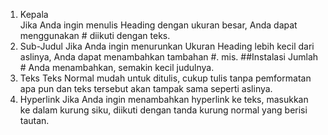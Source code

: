 1. Kepala                                                                                                               
Jika Anda ingin menulis Heading dengan ukuran besar, Anda dapat menggunakan # diikuti dengan teks.
2. Sub-Judul
Jika Anda ingin menurunkan Ukuran Heading lebih kecil dari aslinya, Anda dapat menambahkan tambahan #.
mis. ##Instalasi
Jumlah # Anda menambahkan, semakin kecil judulnya.
3. Teks
Teks Normal mudah untuk ditulis, cukup tulis tanpa pemformatan apa pun dan teks tersebut akan tampak sama seperti aslinya.
4. Hyperlink
Jika Anda ingin menambahkan hyperlink ke teks, masukkan ke dalam kurung siku, diikuti dengan tanda kurung normal yang berisi tautan.